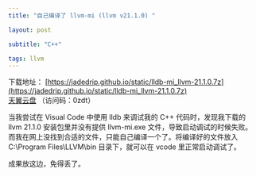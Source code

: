 ```yaml
---
title: "自己编译了 llvm-mi (llvm v21.1.0) "

layout: post

subtitle: "C++"

tags: llvm
---
```


下载地址：
[https://jadedrip.github.io/static/lldb-mi_llvm-21.1.0.7z](https://jadedrip.github.io/static/lldb-mi_llvm-21.1.0.7z)  
 [天翼云盘](https://cloud.189.cn/web/share?code=fEJnamN36VZz) （访问码：0zdt）

当我尝试在 Visual Code 中使用 lldb 来调试我的 C++ 代码时，发现我下载的 llvm 21.1.0 安装包里并没有提供 llvm-mi.exe 文件，导致启动调试的时候失败。
而我在网上没找到合适的文件，只能自己编译一个了。将编译好的文件放入 C:\Program Files\LLVM\bin 目录下，就可以在 vcode 里正常启动调试了。

成果放这边，免得丢了。

